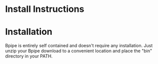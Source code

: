 # Install Instructions

# Installation

Bpipe is entirely self contained and doesn't require any installation.   Just unzip your Bpipe download to a convenient location and place the "bin" directory in your PATH.    